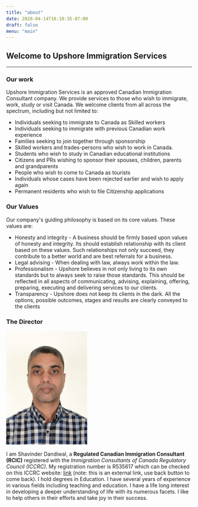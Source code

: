 ```yaml
---
title: "about"
date: 2020-04-14T16:10:35-07:00
draft: false
menu: "main"
---
```

## Welcome to Upshore Immigration Services
---
### Our work
Upshore Immigration Services is an approved Canadian Immigration Consultant company. We provide services to those who wish to immigrate, work, study or visit Canada. We welcome clients from all across the spectrum, including but not limited to:

* Individuals seeking to immigrate to Canada as Skilled workers
* Individuals seeking to immigrate with previous Canadian work experience
* Families seeking to join together through sponsorship
* Skilled workers and trades-persons who wish to work in Canada.
* Students who wish to study in Canadian educational institutions
* Citizens and PRs wishing to sponsor their spouses, children, parents and grandparents
* People who wish to come to Canada as tourists
* Individuals whose cases have been rejected earlier and wish to apply again
* Permanent residents who wish to file Citizenship applications

### Our Values
Our company's guiding philosophy is based on its core values. These values are:

* Honesty and integrity - A business should be firmly based upon values of honesty and integrity. Its should establish relationship with its client based on these values. Such relationships not only succeed, they contribute to a better world and are best referrals for a business.
* Legal advising - When dealing with law, always work within the law.
* Professionalism - Upshore believes in not only living to its own standards but to always seek to raise those standards. This should be reflected in all aspects of communicating, advising, explaining, offering, preparing, executing and delivering services to our clients.
* Transparency - Upshore does not keep its clients in the dark. All the options, possible outcomes, stages and results are clearly conveyed to the clients

### The Director

![Director](director.JPG "The Director")

I am Shavinder Dandiwal, a **Regulated Canadian Immigration Consultant (RCIC)** registered with the _Immigration Consultants of Canada Regulatory Council (ICCRC)_. My registration number is R535617 which can be checked on this ICCRC website: [link](https://iccrc-crcic.ca/find-a-professional/) (note: this is an external link, use back button to come back). I hold degrees in Education. I have several years of experience in various fields including teaching and education. I have a life long interest in developing a deeper understanding of life with its numerous facets. I like to help others in their efforts and take joy in their success.
